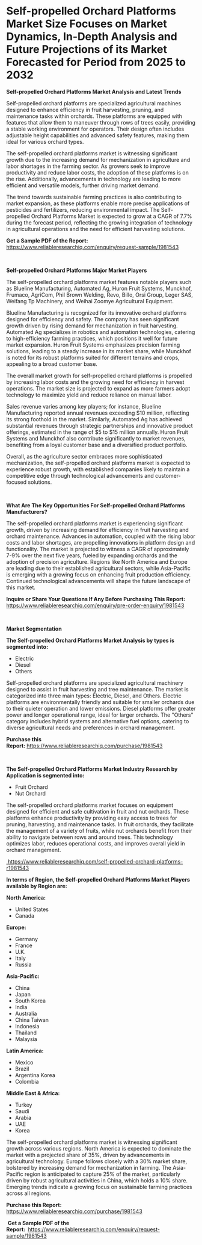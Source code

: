 <p><h1>Self-propelled Orchard Platforms Market Size Focuses on Market Dynamics, In-Depth Analysis and Future Projections of its Market Forecasted for Period from 2025 to 2032</h1></p><p><strong>Self-propelled Orchard Platforms Market Analysis and Latest Trends</strong></p>
<p><p>Self-propelled orchard platforms are specialized agricultural machines designed to enhance efficiency in fruit harvesting, pruning, and maintenance tasks within orchards. These platforms are equipped with features that allow them to maneuver through rows of trees easily, providing a stable working environment for operators. Their design often includes adjustable height capabilities and advanced safety features, making them ideal for various orchard types.</p><p>The self-propelled orchard platforms market is witnessing significant growth due to the increasing demand for mechanization in agriculture and labor shortages in the farming sector. As growers seek to improve productivity and reduce labor costs, the adoption of these platforms is on the rise. Additionally, advancements in technology are leading to more efficient and versatile models, further driving market demand. </p><p>The trend towards sustainable farming practices is also contributing to market expansion, as these platforms enable more precise applications of pesticides and fertilizers, reducing environmental impact. The Self-propelled Orchard Platforms Market is expected to grow at a CAGR of 7.7% during the forecast period, reflecting the growing integration of technology in agricultural operations and the need for efficient harvesting solutions.</p></p>
<p><strong>Get a Sample PDF of the Report:&nbsp;</strong> <a href="https://www.reliableresearchiq.com/enquiry/request-sample/1981543?utm_campaign=3100&utm_medium=2&utm_source=Github&utm_content=ia&utm_term=12042025&utm_id=self-propelled-orchard-platforms">https://www.reliableresearchiq.com/enquiry/request-sample/1981543</a></p>
<p>&nbsp;</p>
<p><strong>Self-propelled Orchard Platforms Major Market Players</strong></p>
<p><p>The self-propelled orchard platforms market features notable players such as Blueline Manufacturing, Automated Ag, Huron Fruit Systems, Munckhof, Frumaco, AgriCom, Phil Brown Welding, Revo, Billo, Orsi Group, Leger SAS, Weifang Tp Machinery, and Weihai Zoomye Agricultural Equipment. </p><p>Blueline Manufacturing is recognized for its innovative orchard platforms designed for efficiency and safety. The company has seen significant growth driven by rising demand for mechanization in fruit harvesting. Automated Ag specializes in robotics and automation technologies, catering to high-efficiency farming practices, which positions it well for future market expansion. Huron Fruit Systems emphasizes precision farming solutions, leading to a steady increase in its market share, while Munckhof is noted for its robust platforms suited for different terrains and crops, appealing to a broad customer base.</p><p>The overall market growth for self-propelled orchard platforms is propelled by increasing labor costs and the growing need for efficiency in harvest operations. The market size is projected to expand as more farmers adopt technology to maximize yield and reduce reliance on manual labor.</p><p>Sales revenue varies among key players; for instance, Blueline Manufacturing reported annual revenues exceeding $10 million, reflecting its strong foothold in the market. Similarly, Automated Ag has achieved substantial revenues through strategic partnerships and innovative product offerings, estimated in the range of $5 to $15 million annually. Huron Fruit Systems and Munckhof also contribute significantly to market revenues, benefiting from a loyal customer base and a diversified product portfolio.</p><p>Overall, as the agriculture sector embraces more sophisticated mechanization, the self-propelled orchard platforms market is expected to experience robust growth, with established companies likely to maintain a competitive edge through technological advancements and customer-focused solutions.</p></p>
<p>&nbsp;</p>
<p><strong>What Are The Key Opportunities For Self-propelled Orchard Platforms Manufacturers?</strong></p>
<p><p>The self-propelled orchard platforms market is experiencing significant growth, driven by increasing demand for efficiency in fruit harvesting and orchard maintenance. Advances in automation, coupled with the rising labor costs and labor shortages, are propelling innovations in platform design and functionality. The market is projected to witness a CAGR of approximately 7-9% over the next five years, fueled by expanding orchards and the adoption of precision agriculture. Regions like North America and Europe are leading due to their established agricultural sectors, while Asia-Pacific is emerging with a growing focus on enhancing fruit production efficiency. Continued technological advancements will shape the future landscape of this market.</p></p>
<p><strong>Inquire or Share Your Questions If Any Before Purchasing This Report:</strong> <a href="https://www.reliableresearchiq.com/enquiry/pre-order-enquiry/1981543?utm_campaign=3100&utm_medium=2&utm_source=Github&utm_content=ia&utm_term=12042025&utm_id=self-propelled-orchard-platforms">https://www.reliableresearchiq.com/enquiry/pre-order-enquiry/1981543</a></p>
<p>&nbsp;</p>
<p><strong>Market Segmentation</strong></p>
<p><strong>The Self-propelled Orchard Platforms Market Analysis by types is segmented into:</strong></p>
<p><ul><li>Electric</li><li>Diesel</li><li>Others</li></ul></p>
<p><p>Self-propelled orchard platforms are specialized agricultural machinery designed to assist in fruit harvesting and tree maintenance. The market is categorized into three main types: Electric, Diesel, and Others. Electric platforms are environmentally friendly and suitable for smaller orchards due to their quieter operation and lower emissions. Diesel platforms offer greater power and longer operational range, ideal for larger orchards. The "Others" category includes hybrid systems and alternative fuel options, catering to diverse agricultural needs and preferences in orchard management.</p></p>
<p><strong>Purchase this Report:&nbsp;</strong><a href="https://www.reliableresearchiq.com/purchase/1981543?utm_campaign=3100&utm_medium=2&utm_source=Github&utm_content=ia&utm_term=12042025&utm_id=self-propelled-orchard-platforms">https://www.reliableresearchiq.com/purchase/1981543</a></p>
<p>&nbsp;</p>
<p><strong>The Self-propelled Orchard Platforms Market Industry Research by Application is segmented into:</strong></p>
<p><ul><li>Fruit Orchard</li><li>Nut Orchard</li></ul></p>
<p><p>The self-propelled orchard platforms market focuses on equipment designed for efficient and safe cultivation in fruit and nut orchards. These platforms enhance productivity by providing easy access to trees for pruning, harvesting, and maintenance tasks. In fruit orchards, they facilitate the management of a variety of fruits, while nut orchards benefit from their ability to navigate between rows and around trees. This technology optimizes labor, reduces operational costs, and improves overall yield in orchard management.</p></p>
<p><a href="https://www.reliableresearchiq.com/self-propelled-orchard-platforms-r1981543?utm_campaign=3100&utm_medium=2&utm_source=Github&utm_content=ia&utm_term=12042025&utm_id=self-propelled-orchard-platforms">&nbsp;https://www.reliableresearchiq.com/self-propelled-orchard-platforms-r1981543</a></p>
<p><strong>In terms of Region, the Self-propelled Orchard Platforms Market Players available by Region are:</strong></p>
<p>
    <p> <strong> North America: </strong>
        <ul>
            <li>United States</li>
            <li>Canada</li>
        </ul>
        </p> 
    <p> <strong> Europe: </strong>
        <ul>
            <li>Germany</li>
            <li>France</li>
            <li>U.K.</li>
            <li>Italy</li>
            <li>Russia</li>
        </ul>
        </p> 
    <p> <strong> Asia-Pacific: </strong>
        <ul>
            <li>China</li>
            <li>Japan</li>
            <li>South Korea</li>
            <li>India</li>
            <li>Australia</li>
            <li>China Taiwan</li>
            <li>Indonesia</li>
            <li>Thailand</li>
            <li>Malaysia</li>
        </ul>
        </p> 
    <p> <strong> Latin America: </strong>
        <ul>
            <li>Mexico</li>
            <li>Brazil</li>
            <li>Argentina Korea</li>
            <li>Colombia</li>
        </ul>
        </p> 
    <p> <strong> Middle East & Africa: </strong>
        <ul>
            <li>Turkey</li>
            <li>Saudi</li>
            <li>Arabia</li>
            <li>UAE</li>
            <li>Korea</li>
        </ul>
    </p>
    </p>
<p><p>The self-propelled orchard platforms market is witnessing significant growth across various regions. North America is expected to dominate the market with a projected share of 35%, driven by advancements in agricultural technology. Europe follows closely with a 30% market share, bolstered by increasing demand for mechanization in farming. The Asia-Pacific region is anticipated to capture 25% of the market, particularly driven by robust agricultural activities in China, which holds a 10% share. Emerging trends indicate a growing focus on sustainable farming practices across all regions.</p></p>
<p><strong>Purchase this Report: </strong><a href="https://www.reliableresearchiq.com/purchase/1981543?utm_campaign=3100&utm_medium=2&utm_source=Github&utm_content=ia&utm_term=12042025&utm_id=self-propelled-orchard-platforms">https://www.reliableresearchiq.com/purchase/1981543</a></p>
<p>&nbsp;<strong>Get a Sample PDF of the Report:&nbsp;&nbsp;</strong><a href="https://www.reliableresearchiq.com/enquiry/request-sample/1981543?utm_campaign=3100&utm_medium=2&utm_source=Github&utm_content=ia&utm_term=12042025&utm_id=self-propelled-orchard-platforms">https://www.reliableresearchiq.com/enquiry/request-sample/1981543</a></p>
<p><strong></strong></p>
<p><p></p><p></p><p></p></p>